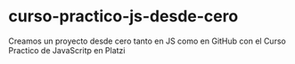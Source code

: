 # curso-practico-js-desde-cero
Creamos un proyecto desde cero tanto en JS como en GitHub con el Curso Practico de JavaScritp en Platzi
